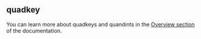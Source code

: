 ## quadkey

<div class="badges"><div class="core"></div></div>

You can learn more about quadkeys and quandints in the [Overview section](/spatial-extension-rs/overview/spatial-indexes/#quadkey) of the documentation.